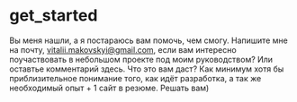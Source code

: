 # get_started
Вы меня нашли, а я постараюсь вам помочь, чем смогу.
Напишите мне на почту, vitalii.makovskyi@gmail.com, если вам интересно поучаствовать в небольшом проекте под моим руководством?
Или оставтье комментарий здесь. 
Что это вам даст? Как минимум хотя бы приблизительное понимание того, как идёт разработка, а так же необходимый опыт + 1 сайт в резюме.
Решать вам) 
